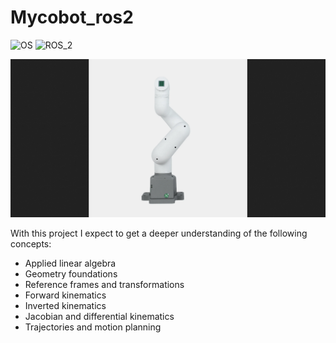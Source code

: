# Mycobot_ros2 #
![OS](https://img.shields.io/ubuntu/v/ubuntu-wallpapers/noble)
![ROS_2](https://img.shields.io/ros/v/jazzy/rclcpp)

![Mycobot280](assets/images/mycobot280.png)<br>


With this project I expect to get a deeper understanding of the following concepts: <br>
 - Applied linear algebra
 - Geometry foundations
 - Reference frames and transformations
 - Forward kinematics
 - Inverted kinematics
 - Jacobian and differential kinematics
 - Trajectories and motion planning